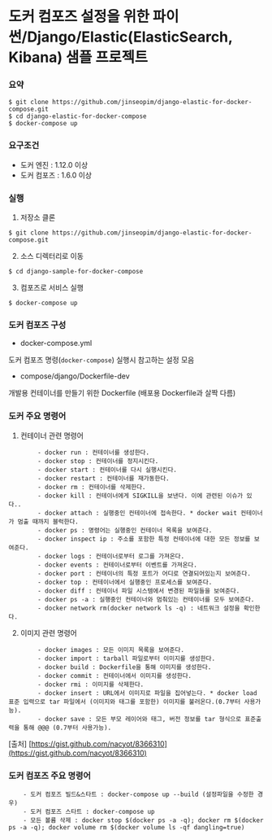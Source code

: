 # 도커 컴포즈 설정을 위한 파이썬/Django/Elastic(ElasticSearch, Kibana) 샘플 프로젝트

### 요약

```
$ git clone https://github.com/jinseopim/django-elastic-for-docker-compose.git
$ cd django-elastic-for-docker-compose
$ docker-compose up
```

### 요구조건

- 도커 엔진 : 1.12.0 이상
- 도커 컴포즈 : 1.6.0 이상

### 실행

1. 저장소 클론

```
$ git clone https://github.com/jinseopim/django-elastic-for-docker-compose.git
```

2. 소스 디렉터리로 이동

```
$ cd django-sample-for-docker-compose
```

3. 컴포즈로 서비스 실행

```
$ docker-compose up
```

### 도커 컴포즈 구성

- docker-compose.yml

도커 컴포즈 명령(`docker-compose`) 실행시 참고하는 설정 모음

- compose/django/Dockerfile-dev

개발용 컨테이너를 만들기 위한 Dockerfile (배포용 Dockerfile과 살짝 다름)


### 도커 주요 명령어
1. 컨테이너 관련 명령어
```console
        - docker run : 컨테이너를 생성한다.
        - docker stop : 컨테이너를 정지시킨다.
        - docker start : 컨테이너를 다시 실행시킨다.
        - docker restart : 컨테이너를 재가동한다.
        - docker rm : 컨테이너를 삭제한다.
        - docker kill : 컨테이너에게 SIGKILL을 보낸다. 이에 관련된 이슈가 있다..
        - docker attach : 실행중인 컨테이너에 접속한다. * docker wait 컨테이너가 멈출 때까지 블럭한다.
        - docker ps : 명령어는 실행중인 컨테이너 목록을 보여준다.
        - docker inspect ip : 주소를 포함한 특정 컨테이너에 대한 모든 정보를 보여준다.
        - docker logs : 컨테이너로부터 로그를 가져온다.
        - docker events : 컨테이너로부터 이벤트를 가져온다.
        - docker port : 컨테이너의 특정 포트가 어디로 연결되어있는지 보여준다.
        - docker top : 컨테이너에서 실행중인 프로세스를 보여준다.
        - docker diff : 컨테이너 파일 시스템에서 변경된 파일들을 보여준다.
        - docker ps -a : 실행중인 컨테이너와 멈춰있는 컨테이너를 모두 보여준다.
        - docker network rm(docker network ls -q) : 네트워크 설정을 확인한다.
```

2. 이미지 관련 명령어
```console
        - docker images : 모든 이미지 목록을 보여준다.
        - docker import : tarball 파일로부터 이미지를 생성한다.
        - docker build : Dockerfile을 통해 이미지를 생성한다.
        - docker commit : 컨테이너에서 이미지를 생성한다.
        - docker rmi : 이미지를 삭제한다.
        - docker insert : URL에서 이미지로 파일을 집어넣는다. * docker load 표준 입력으로 tar 파일에서 (이미지와 태그를 포함한) 이미지를 불러온다.(0.7부터 사용가능).
        - docker save : 모든 부모 레이어와 태그, 버전 정보를 tar 형식으로 표준출력을 통해 @@@ (0.7부터 사용가능).
```

[출처] [https://gist.github.com/nacyot/8366310](https://gist.github.com/nacyot/8366310)

### 도커 컴포즈 주요 명령어
```console
    - 도커 컴포즈 빌드&스타트 : docker-compose up --build (설정파일을 수정한 경우)
    - 도커 컴포즈 스타트 : docker-compose up
    - 모든 볼륨 삭제 : docker stop $(docker ps -a -q); docker rm $(docker ps -a -q); docker volume rm $(docker volume ls -qf dangling=true)
```

